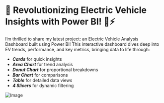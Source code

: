 # 🚀 Revolutionizing Electric Vehicle Insights with Power BI! 🚗⚡

I’m thrilled to share my latest project: an Electric Vehicle Analysis Dashboard built using Power BI! This interactive dashboard dives deep into EV trends, performance, and key metrics, bringing data to life through:

- ***Cards*** for quick insights
- ***Area Chart*** for trend analysis
- ***Donut Chart*** for proportional breakdowns
- ***Bar Chart*** for comparisons
- ***Table*** for detailed data views
- ***4 Slicers*** for dynamic filtering

![Image](https://github.com/user-attachments/assets/6da97a53-cd55-4efc-b90c-d265b330eb3b)
